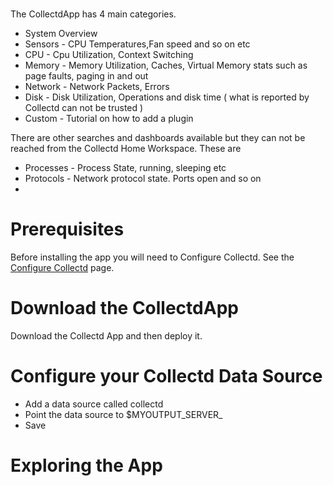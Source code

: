 # 

 The CollectdApp has 4 main categories.

 * System Overview  
 * Sensors - CPU Temperatures,Fan speed and so on  etc 
 * CPU - Cpu Utilization, Context Switching 
 * Memory - Memory Utilization, Caches, Virtual Memory stats such as page faults, paging in and out 
 * Network - Network Packets, Errors 
 * Disk - Disk Utilization, Operations and disk time ( what is reported by Collectd can not be trusted ) 
 * Custom - Tutorial on how to add a plugin 

There are other searches and dashboards available but they can not be reached from the Collectd Home Workspace. These are 

 * Processes - Process State, running, sleeping etc
 * Protocols - Network protocol state. Ports open and so on 
 *  

# Prerequisites 

Before installing the app you will need to Configure Collectd. See the [Configure Collectd]([doc/configure-collectd.md) page. 


# Download the CollectdApp 

 Download the Collectd App and then deploy it. 



# Configure your Collectd Data Source  

 * Add a data source called collectd 
 * Point the data source to $MYOUTPUT_SERVER_
 * Save   


#  Exploring the App

